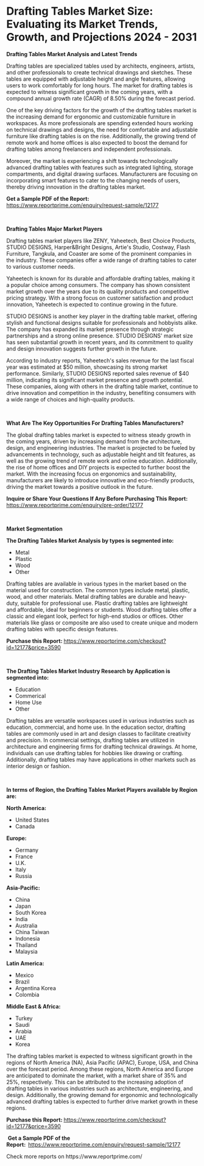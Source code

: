 <p><h1>Drafting Tables Market Size: Evaluating its Market Trends, Growth, and Projections 2024 - 2031</h1></p><p><strong>Drafting Tables Market Analysis and Latest Trends</strong></p>
<p><p>Drafting tables are specialized tables used by architects, engineers, artists, and other professionals to create technical drawings and sketches. These tables are equipped with adjustable height and angle features, allowing users to work comfortably for long hours. The market for drafting tables is expected to witness significant growth in the coming years, with a compound annual growth rate (CAGR) of 8.50% during the forecast period.</p><p>One of the key driving factors for the growth of the drafting tables market is the increasing demand for ergonomic and customizable furniture in workspaces. As more professionals are spending extended hours working on technical drawings and designs, the need for comfortable and adjustable furniture like drafting tables is on the rise. Additionally, the growing trend of remote work and home offices is also expected to boost the demand for drafting tables among freelancers and independent professionals.</p><p>Moreover, the market is experiencing a shift towards technologically advanced drafting tables with features such as integrated lighting, storage compartments, and digital drawing surfaces. Manufacturers are focusing on incorporating smart features to cater to the changing needs of users, thereby driving innovation in the drafting tables market.</p></p>
<p><strong>Get a Sample PDF of the Report:&nbsp;</strong> <a href="https://www.reportprime.com/enquiry/request-sample/12177">https://www.reportprime.com/enquiry/request-sample/12177</a></p>
<p>&nbsp;</p>
<p><strong>Drafting Tables Major Market Players</strong></p>
<p><p>Drafting tables market players like ZENY, Yaheetech, Best Choice Products, STUDIO DESIGNS, Harper&Bright Designs, Artie's Studio, Costway, Flash Furniture, Tangkula, and Coaster are some of the prominent companies in the industry. These companies offer a wide range of drafting tables to cater to various customer needs.</p><p>Yaheetech is known for its durable and affordable drafting tables, making it a popular choice among consumers. The company has shown consistent market growth over the years due to its quality products and competitive pricing strategy. With a strong focus on customer satisfaction and product innovation, Yaheetech is expected to continue growing in the future.</p><p>STUDIO DESIGNS is another key player in the drafting table market, offering stylish and functional designs suitable for professionals and hobbyists alike. The company has expanded its market presence through strategic partnerships and a strong online presence. STUDIO DESIGNS' market size has seen substantial growth in recent years, and its commitment to quality and design innovation suggests further growth in the future.</p><p>According to industry reports, Yaheetech's sales revenue for the last fiscal year was estimated at $50 million, showcasing its strong market performance. Similarly, STUDIO DESIGNS reported sales revenue of $40 million, indicating its significant market presence and growth potential. These companies, along with others in the drafting table market, continue to drive innovation and competition in the industry, benefiting consumers with a wide range of choices and high-quality products.</p></p>
<p>&nbsp;</p>
<p><strong>What Are The Key Opportunities For Drafting Tables Manufacturers?</strong></p>
<p><p>The global drafting tables market is expected to witness steady growth in the coming years, driven by increasing demand from the architecture, design, and engineering industries. The market is projected to be fueled by advancements in technology, such as adjustable height and tilt features, as well as the growing trend of remote work and online education. Additionally, the rise of home offices and DIY projects is expected to further boost the market. With the increasing focus on ergonomics and sustainability, manufacturers are likely to introduce innovative and eco-friendly products, driving the market towards a positive outlook in the future.</p></p>
<p><strong>Inquire or Share Your Questions If Any Before Purchasing This Report:</strong> <a href="https://www.reportprime.com/enquiry/pre-order/12177">https://www.reportprime.com/enquiry/pre-order/12177</a></p>
<p>&nbsp;</p>
<p><strong>Market Segmentation</strong></p>
<p><strong>The Drafting Tables Market Analysis by types is segmented into:</strong></p>
<p><ul><li>Metal</li><li>Plastic</li><li>Wood</li><li>Other</li></ul></p>
<p><p>Drafting tables are available in various types in the market based on the material used for construction. The common types include metal, plastic, wood, and other materials. Metal drafting tables are durable and heavy-duty, suitable for professional use. Plastic drafting tables are lightweight and affordable, ideal for beginners or students. Wood drafting tables offer a classic and elegant look, perfect for high-end studios or offices. Other materials like glass or composite are also used to create unique and modern drafting tables with specific design features.</p></p>
<p><strong>Purchase this Report:&nbsp;</strong><a href="https://www.reportprime.com/checkout?id=12177&price=3590">https://www.reportprime.com/checkout?id=12177&price=3590</a></p>
<p>&nbsp;</p>
<p><strong>The Drafting Tables Market Industry Research by Application is segmented into:</strong></p>
<p><ul><li>Education</li><li>Commerical</li><li>Home Use</li><li>Other</li></ul></p>
<p><p>Drafting tables are versatile workspaces used in various industries such as education, commercial, and home use. In the education sector, drafting tables are commonly used in art and design classes to facilitate creativity and precision. In commercial settings, drafting tables are utilized in architecture and engineering firms for drafting technical drawings. At home, individuals can use drafting tables for hobbies like drawing or crafting. Additionally, drafting tables may have applications in other markets such as interior design or fashion.</p></p>
<p>&nbsp;</p>
<p><strong>In terms of Region, the Drafting Tables Market Players available by Region are:</strong></p>
<p>
    <p> <strong> North America: </strong>
        <ul>
            <li>United States</li>
            <li>Canada</li>
        </ul>
        </p> 
    <p> <strong> Europe: </strong>
        <ul>
            <li>Germany</li>
            <li>France</li>
            <li>U.K.</li>
            <li>Italy</li>
            <li>Russia</li>
        </ul>
        </p> 
    <p> <strong> Asia-Pacific: </strong>
        <ul>
            <li>China</li>
            <li>Japan</li>
            <li>South Korea</li>
            <li>India</li>
            <li>Australia</li>
            <li>China Taiwan</li>
            <li>Indonesia</li>
            <li>Thailand</li>
            <li>Malaysia</li>
        </ul>
        </p> 
    <p> <strong> Latin America: </strong>
        <ul>
            <li>Mexico</li>
            <li>Brazil</li>
            <li>Argentina Korea</li>
            <li>Colombia</li>
        </ul>
        </p> 
    <p> <strong> Middle East & Africa: </strong>
        <ul>
            <li>Turkey</li>
            <li>Saudi</li>
            <li>Arabia</li>
            <li>UAE</li>
            <li>Korea</li>
        </ul>
    </p>
    </p>
<p><p>The drafting tables market is expected to witness significant growth in the regions of North America (NA), Asia Pacific (APAC), Europe, USA, and China over the forecast period. Among these regions, North America and Europe are anticipated to dominate the market, with a market share of 35% and 25%, respectively. This can be attributed to the increasing adoption of drafting tables in various industries such as architecture, engineering, and design. Additionally, the growing demand for ergonomic and technologically advanced drafting tables is expected to further drive market growth in these regions.</p></p>
<p><strong>Purchase this Report: </strong><a href="https://www.reportprime.com/checkout?id=12177&price=3590">https://www.reportprime.com/checkout?id=12177&price=3590</a></p>
<p>&nbsp;<strong>Get a Sample PDF of the Report:&nbsp;&nbsp;</strong><a href="https://www.reportprime.com/enquiry/request-sample/12177">https://www.reportprime.com/enquiry/request-sample/12177</a></p>
<p><strong></strong></p>
<p>Check more reports on https://www.reportprime.com/</p>